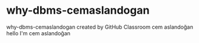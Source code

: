 # why-dbms-cemaslandogan
why-dbms-cemaslandogan created by GitHub Classroom
cem aslandoğan 
hello I'm cem aslandoğan
